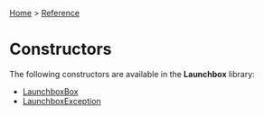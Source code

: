 [Home](/README.md) > [Reference](/Docs/Reference/Reference.md)

# Constructors

The following constructors are available in the **Launchbox** library:

- [LaunchboxBox](/Docs/Reference/Constructors/LaunchboxBox.md)
- [LaunchboxException](/Docs/Reference/Constructors/LaunchboxException.md)
